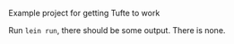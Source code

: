 Example project for getting Tufte to work

Run `lein run`, there should be some output. There is none.